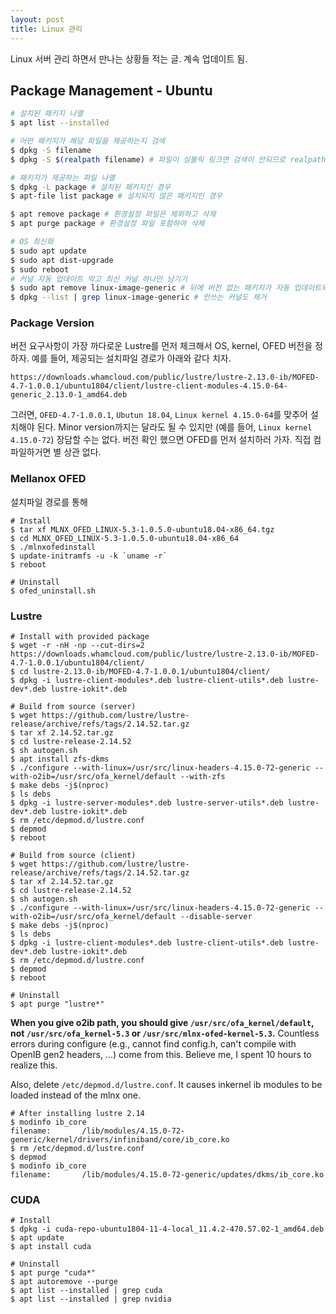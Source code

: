 ```yaml
---
layout: post
title: Linux 관리
---
```


Linux 서버 관리 하면서 만나는 상황들 적는 글. 계속 업데이트 됨.

## Package Management - Ubuntu

```bash
# 설치된 패키지 나열
$ apt list --installed

# 어떤 패키지가 해당 파일을 제공하는지 검색
$ dpkg -S filename
$ dpkg -S $(realpath filename) # 파일이 심볼릭 링크면 검색이 안되므로 realpath 활용

# 패키지가 제공하는 파일 나열
$ dpkg -L package # 설치된 패키지인 경우
$ apt-file list package # 설치되지 않은 패키지인 경우

$ apt remove package # 환경설정 파일은 제외하고 삭제
$ apt purge package # 환경설정 파일 포함하여 삭제

# OS 최신화
$ sudo apt update
$ sudo apt dist-upgrade
$ sudo reboot
# 커널 자동 업데이트 막고 최신 커널 하나만 남기기
$ sudo apt remove linux-image-generic # 뒤에 버전 없는 패키지가 자동 업데이트되는 패키지
$ dpkg --list | grep linux-image-generic # 안쓰는 커널도 제거
```

### Package Version

버전 요구사항이 가장 까다로운 Lustre를 먼저 체크해서 OS, kernel, OFED 버전을 정하자. 예를 들어, 제공되는 설치파일 경로가 아래와 같다 치자.

```
https://downloads.whamcloud.com/public/lustre/lustre-2.13.0-ib/MOFED-4.7-1.0.0.1/ubuntu1804/client/lustre-client-modules-4.15.0-64-generic_2.13.0-1_amd64.deb
```

그러면, `OFED-4.7-1.0.0.1`, `Ubutun 18.04`, `Linux kernel 4.15.0-64`를 맞추어 설치해야 된다. Minor version까지는 달라도 될 수 있지만 (예를 들어, `Linux kernel 4.15.0-72`) 장담할 수는 없다. 버전 확인 했으면 OFED를 먼저 설치하러 가자. 직접 컴파일하거면 별 상관 없다.

### Mellanox OFED

설치파일 경로를 통해 

```
# Install
$ tar xf MLNX_OFED_LINUX-5.3-1.0.5.0-ubuntu18.04-x86_64.tgz
$ cd MLNX_OFED_LINUX-5.3-1.0.5.0-ubuntu18.04-x86_64
$ ./mlnxofedinstall
$ update-initramfs -u -k `uname -r`
$ reboot

# Uninstall
$ ofed_uninstall.sh
```

### Lustre

```
# Install with provided package
$ wget -r -nH -np --cut-dirs=2 https://downloads.whamcloud.com/public/lustre/lustre-2.13.0-ib/MOFED-4.7-1.0.0.1/ubuntu1804/client/
$ cd lustre-2.13.0-ib/MOFED-4.7-1.0.0.1/ubuntu1804/client/
$ dpkg -i lustre-client-modules*.deb lustre-client-utils*.deb lustre-dev*.deb lustre-iokit*.deb

# Build from source (server)
$ wget https://github.com/lustre/lustre-release/archive/refs/tags/2.14.52.tar.gz
$ tar xf 2.14.52.tar.gz 
$ cd lustre-release-2.14.52
$ sh autogen.sh
$ apt install zfs-dkms
$ ./configure --with-linux=/usr/src/linux-headers-4.15.0-72-generic --with-o2ib=/usr/src/ofa_kernel/default --with-zfs
$ make debs -j$(nproc)
$ ls debs
$ dpkg -i lustre-server-modules*.deb lustre-server-utils*.deb lustre-dev*.deb lustre-iokit*.deb
$ rm /etc/depmod.d/lustre.conf
$ depmod
$ reboot

# Build from source (client)
$ wget https://github.com/lustre/lustre-release/archive/refs/tags/2.14.52.tar.gz
$ tar xf 2.14.52.tar.gz 
$ cd lustre-release-2.14.52
$ sh autogen.sh
$ ./configure --with-linux=/usr/src/linux-headers-4.15.0-72-generic --with-o2ib=/usr/src/ofa_kernel/default --disable-server
$ make debs -j$(nproc)
$ ls debs
$ dpkg -i lustre-client-modules*.deb lustre-client-utils*.deb lustre-dev*.deb lustre-iokit*.deb
$ rm /etc/depmod.d/lustre.conf
$ depmod
$ reboot

# Uninstall
$ apt purge "lustre*"
```

**When you give o2ib path, you should give `/usr/src/ofa_kernel/default`, not `/usr/src/ofa_kernel-5.3` or `/usr/src/mlnx-ofed-kernel-5.3`.** Countless errors during configure (e.g., cannot find config.h, can't compile with OpenIB gen2 headers, ...) come from this. Believe me, I spent 10 hours to realize this.

Also, delete `/etc/depmod.d/lustre.conf`. It causes inkernel ib modules to be loaded instead of the mlnx one.

```
# After installing lustre 2.14
$ modinfo ib_core
filename:       /lib/modules/4.15.0-72-generic/kernel/drivers/infiniband/core/ib_core.ko
$ rm /etc/depmod.d/lustre.conf
$ depmod
$ modinfo ib_core
filename:       /lib/modules/4.15.0-72-generic/updates/dkms/ib_core.ko
```

### CUDA

```
# Install
$ dpkg -i cuda-repo-ubuntu1804-11-4-local_11.4.2-470.57.02-1_amd64.deb
$ apt update
$ apt install cuda

# Uninstall
$ apt purge "cuda*"
$ apt autoremove --purge
$ apt list --installed | grep cuda
$ apt list --installed | grep nvidia
```
